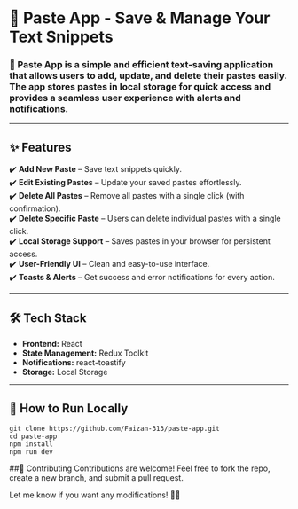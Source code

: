 # 📌 Paste App - Save & Manage Your Text Snippets  

### 🚀 Paste App is a simple and efficient text-saving application that allows users to add, update, and delete their pastes easily. The app stores pastes in local storage for quick access and provides a seamless user experience with alerts and notifications.  

---

## ✨ Features  
✔️ **Add New Paste** – Save text snippets quickly.  
✔️ **Edit Existing Pastes** – Update your saved pastes effortlessly.  
✔️ **Delete All Pastes** – Remove all pastes with a single click (with confirmation).  
✔️ **Delete Specific Paste** – Users can delete individual pastes with a single click.  
✔️ **Local Storage Support** – Saves pastes in your browser for persistent access.  
✔️ **User-Friendly UI** – Clean and easy-to-use interface.  
✔️ **Toasts & Alerts** – Get success and error notifications for every action.  

---

## 🛠️ Tech Stack  
- **Frontend:** React  
- **State Management:** Redux Toolkit  
- **Notifications:** react-toastify  
- **Storage:** Local Storage  

---

## 🚀 How to Run Locally  
```
git clone https://github.com/Faizan-313/paste-app.git
cd paste-app
npm install
npm run dev
```

##🌟 Contributing
Contributions are welcome! Feel free to fork the repo, create a new branch, and submit a pull request.

Let me know if you want any modifications! 🚀😊
